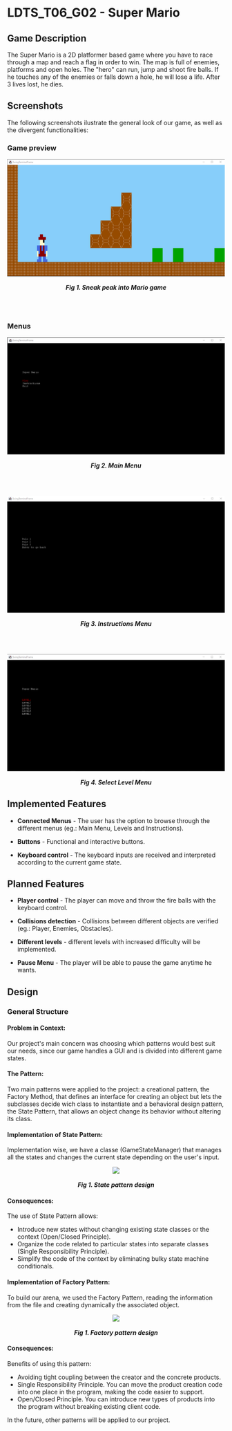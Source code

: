 # LDTS_T06_G02 - Super Mario

## Game Description

The Super Mario is a 2D platformer based game where you have to race through a map and reach a flag in order to win. The map is full of enemies, platforms and open holes. The "hero" can run, jump and shoot fire balls. If he touches any of the enemies or falls down a hole, he will lose a life. After 3 lives lost, he dies.

## Screenshots

The following screenshots ilustrate the general look of our game, as well as the divergent functionalities:
### Game preview

<p align="center" justify="center">
  <img src="docs/images/Game.png"/>
</p>
<p align="center">
  <b><i>Fig 1. Sneak peak into Mario game</i></b>
</p>
<br>
<br />

### Menus
<p align="center" justify="center">
  <img src="docs/images/mainMenu.png"/>
</p>
<p align="center">
  <b><i>Fig 2. Main Menu </i></b>
</p>  

<br>
<br />

<p align="center" justify="center">
  <img src="docs/images/instructionsMenu.png"/>
</p>
<p align="center">
  <b><i>Fig 3. Instructions Menu </i></b>  
</p>  

<br>
<br />

<p align="center" justify="center">
  <img src="docs/images/selectLevelMenu.png"/>
</p>
<p align="center">
  <b><i>Fig 4. Select Level Menu </i></b>  
</p>  


## Implemented Features

- **Connected Menus** - The user has the option to browse through the different menus (eg.: Main Menu, Levels and Instructions). 

- **Buttons** - Functional and interactive buttons.

- **Keyboard control** - The keyboard inputs are received and interpreted according to the current game state.

## Planned Features

- **Player control** - The player can move and throw the fire balls with the keyboard control.

- **Collisions detection** - Collisions between different objects are verified (eg.: Player, Enemies, Obstacles).

- **Different levels** - different levels with increased difficulty will be implemented.

- **Pause Menu** - The player will be able to pause the game anytime he wants.


## Design

### General Structure
#### Problem in Context:
Our project's main concern was choosing which patterns would best suit our needs, since our game handles a GUI and is divided into different game states.

#### The Pattern:
Two main patterns were applied to the project: a creational pattern, the Factory Method, that defines an interface for creating an object but lets the subclasses decide wich class to instantiate and a behavioral design pattern, the State Pattern, that allows an object change its behavior without altering its class. 


#### Implementation of State Pattern:
Implementation wise, we have a classe (GameStateManager) that manages all the states and changes the current state depending on the user's input.

<p align="center" justify="center">
  <img src="images/UML/StateUml.png"/>
</p>
<p align="center">
  <b><i>Fig 1. State pattern design</i></b>
</p>

#### Consequences:
The use of State Pattern allows:

- Introduce new states without changing existing state classes or the context (Open/Closed Principle).
- Organize the code related to particular states into separate classes (Single Responsibility Principle).
- Simplify the code of the context by eliminating bulky state machine conditionals.

#### Implementation of Factory Pattern:
To build our arena, we used the Factory Pattern, reading the information from the file and creating dynamically the associated object.

<p align="center" justify="center">
  <img src="images/UML/FactoryPattern.png"/>
</p>
<p align="center">
  <b><i>Fig 1. Factory pattern design</i></b>
</p>

#### Consequences:
Benefits of using this pattern:

- Avoiding tight coupling between the creator and the concrete products.
- Single Responsibility Principle. You can move the product creation code into one place in the program, making the code easier to support.
- Open/Closed Principle. You can introduce new types of products into the program without breaking existing client code.

In the future, other patterns will be applied to our project.